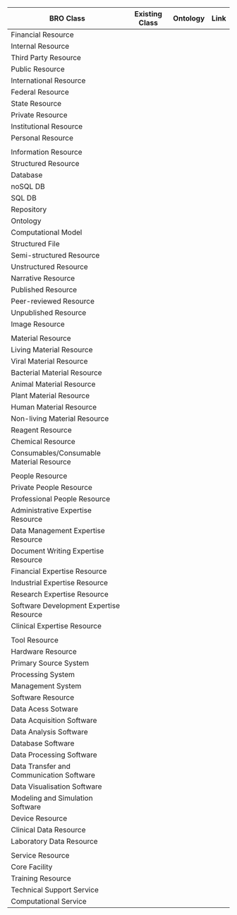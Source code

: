| BRO Class      | Existing Class          | Ontology  | Link |
| ------------- | ------------- | ----- | ------ |
| Financial Resource     |  |  |  |
| Internal Resource     |       |    |
| Third Party Resource |       |     |
| Public Resource |
| International Resource |
| Federal Resource |
| State Resource |
| Private Resource |
| Institutional Resource |
| Personal Resource |
|  |  |  |  |
| Information Resource |
| Structured Resource |
| Database |
| noSQL DB |
| SQL DB |
| Repository |
| Ontology |
| Computational Model |
| Structured File |
| Semi-structured Resource |
| Unstructured Resource |
| Narrative Resource |
| Published Resource |
| Peer-reviewed Resource |
| Unpublished Resource |
| Image Resource |
|  |
| Material Resource |
| Living Material Resource |
| Viral Material Resource |
| Bacterial Material Resource |
| Animal Material Resource |
| Plant Material Resource |
| Human Material Resource |
| Non-living Material Resource |
| Reagent Resource |
| Chemical Resource |
| Consumables/Consumable Material Resource |
|  |
| People Resource |
| Private People Resource |
| Professional People Resource |
| Administrative Expertise Resource |
| Data Management Expertise Resource |
| Document Writing Expertise Resource |
| Financial Expertise Resource |
| Industrial Expertise Resource |
| Research Expertise Resource |
| Software Development Expertise Resource |
| Clinical Expertise Resource |
|  |
| Tool Resource |
| Hardware Resource |
| Primary Source System |
| Processing System |
| Management System |
| Software Resource |
| Data Acess Sotware | 
| Data Acquisition Software |
| Data Analysis Software |
| Database Software |
| Data Processing Software |
| Data Transfer and Communication Software |
| Data Visualisation Software | 
| Modeling and Simulation Software |
| Device Resource |
| Clinical Data Resource |
| Laboratory Data Resource | 
|  | 
| Service Resource |
| Core Facility |
| Training Resource |
| Technical Support Service |
| Computational Service |

